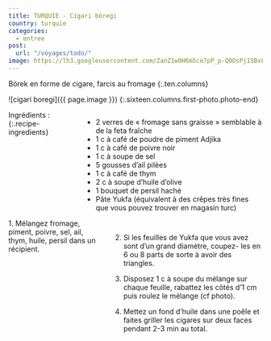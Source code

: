 ```yaml
---
title: TURQUIE - Cigari böregi
country: turquie
categories:
  - entree
post:
  url: "/voyages/todo/"
image: https://lh3.googleusercontent.com/ZanZ1w0H6m5ce7pP_p-Q0OsPj1SBxFXJE9HLoTFCF4FPaLHWDQWDrn8OLx83ifjUZZxe2QHJz1p5O6AJ3_yhA0sYGeAqqWeWy-Iqf76oJIVFJXm8g0VvQrRp_3BUcA7Gbn7b70zTeu195cAd82FuCyBhq13tMmdfW9QWIQfKDOy4Fuh6Z36XfIzIxJ4QDqct40n5VdijWZbjdR-oXD3mA-kyeReZKRhI4WeCIJlpAUPrW28N4EGZ7Jv1fzSzzUSBS2l2pA07JTkVpYdPS5ibSeXtee9Rc_IrtpZrr-nvhIr5QS6UrF4Ciah05qhnBFm1Rln59jnSUIHEfbC_Wuy-rZS8UGT9XKWiCojClVTv2-d5rxDBOkYHkaJ4GuMNBlXNnsd1g_D_CD7-qBora2F8geOR0xFKEU22SxK2TYwQuVR-aB91E9xGr1KQ8VGbZ_CSvD50oBSCuKKSYXSMAoqsICH3HvE_GMoRuknJHg_RscM56sUOMYzgxTv-PCcHlFvrTZsLQkPL779aVBXkUVvp0VleIC0k94QaHEfl6VuhXq4s_hCHkXwuxUf0VCntVD3es26C68ahoPm1FVN5uP48l1_U3Xj583cd4IqeA9PgMAB4w5tVZwi8DxCSZiqkKqZ2o6T-9W6Rf5ATaKtp_8znY1taPYWQQMLYvkb3bqGZXGMuxcOW_7j038ttcC2uXjUjITWCjYCBaMpDXR2krzjO9PDAYLyLjyn7RMwoPcOPGr_MDE7q=w900
---
```


Börek en forme de cigare, farcis au fromage
{:.ten.columns}

<!--fin extrait-->

![cigari boregi]({{ page.image }})
{:.sixteen.columns.first-photo.photo-end}

<div class="four columns" markdown="1">
Ingrédients :
{:.recipe-ingredients}

- 2 verres de « fromage sans graisse » semblable à de la feta fraîche
- 1 c à café de poudre de piment Adjika
- 1 c à café de poivre noir
- 1 c à soupe de sel
- 5 gousses d’ail pilées
- 1 c à café de thym
- 2 c à soupe d’huile d’olive
- 1 bouquet de persil haché
- Pâte Yukfa (équivalent à des crêpes très fines que vous pouvez trouver en magasin turc)
</div>

<div class="ten columns" markdown="1">
1. Mélangez fromage, piment, poivre, sel, ail, thym, huile, persil dans un récipient.

2. Si les feuilles de Yukfa que vous avez sont d’un grand diamètre, coupez- les en 6 ou 8 parts de sorte à avoir des triangles.

3. Disposez 1 c à soupe du mélange sur chaque feuille, rabattez les côtés d’1 cm puis roulez le mélange (cf photo).

4. Mettez un fond d’huile dans une poêle et faites griller les cigares sur deux faces pendant 2-3 min au total.
</div>

